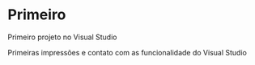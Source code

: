 # Primeiro

Primeiro projeto no Visual Studio

Primeiras impressões e contato com as funcionalidade do Visual Studio
